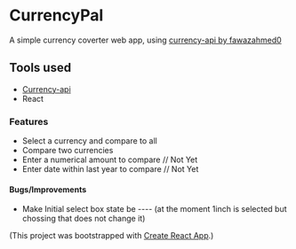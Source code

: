 # CurrencyPal

A simple currency coverter web app, using [currency-api by fawazahmed0](https://github.com/fawazahmed0/currency-api#readme)

## Tools used

* [Currency-api](https://github.com/fawazahmed0/currency-api#readme)
* React

### Features
* Select a currency and compare to all
* Compare two currencies
* Enter a numerical amount to compare // Not Yet
* Enter date within last year to compare // Not Yet

#### Bugs/Improvements
* Make Initial select box state be ---- (at the moment 1inch is selected but chossing that does not change it)

(This project was bootstrapped with [Create React App](https://github.com/facebook/create-react-app).)


